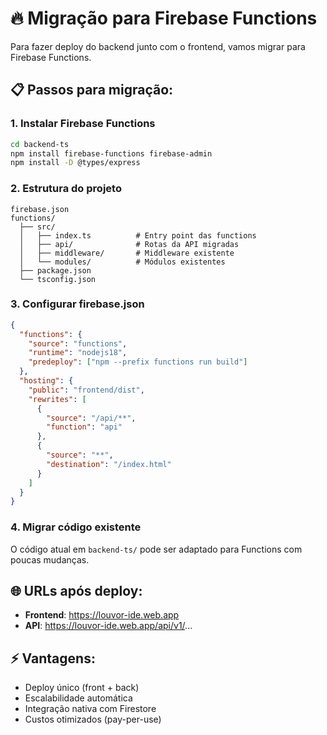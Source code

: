 # 🔥 Migração para Firebase Functions

Para fazer deploy do backend junto com o frontend, vamos migrar para Firebase Functions.

## 📋 Passos para migração:

### 1. Instalar Firebase Functions
```bash
cd backend-ts
npm install firebase-functions firebase-admin
npm install -D @types/express
```

### 2. Estrutura do projeto
```
firebase.json
functions/
  ├── src/
  │   ├── index.ts          # Entry point das functions
  │   ├── api/              # Rotas da API migradas
  │   ├── middleware/       # Middleware existente
  │   └── modules/          # Módulos existentes
  ├── package.json
  └── tsconfig.json
```

### 3. Configurar firebase.json
```json
{
  "functions": {
    "source": "functions",
    "runtime": "nodejs18",
    "predeploy": ["npm --prefix functions run build"]
  },
  "hosting": {
    "public": "frontend/dist",
    "rewrites": [
      {
        "source": "/api/**",
        "function": "api"
      },
      {
        "source": "**",
        "destination": "/index.html"
      }
    ]
  }
}
```

### 4. Migrar código existente
O código atual em `backend-ts/` pode ser adaptado para Functions com poucas mudanças.

## 🌐 URLs após deploy:
- **Frontend**: https://louvor-ide.web.app
- **API**: https://louvor-ide.web.app/api/v1/...

## ⚡ Vantagens:
- Deploy único (front + back)
- Escalabilidade automática
- Integração nativa com Firestore
- Custos otimizados (pay-per-use)
